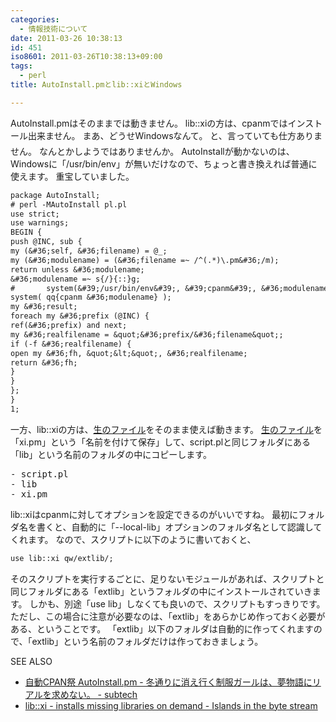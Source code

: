 ```yaml
---
categories:
  - 情報技術について
date: 2011-03-26 10:38:13
id: 451
iso8601: 2011-03-26T10:38:13+09:00
tags:
  - perl
title: AutoInstall.pmとlib::xiとWindows

---
```


AutoInstall.pmはそのままでは動きません。
lib::xiの方は、cpanmではインストール出来ません。
まあ、どうせWindowsなんて。
&#133;と、言っていても仕方ありません。
なんとかしようではありませんか。
AutoInstallが動かないのは、Windowsに「/usr/bin/env」が無いだけなので、ちょっと書き換えれば普通に使えます。
重宝していました。
```default
package AutoInstall;
# perl -MAutoInstall pl.pl
use strict;
use warnings;
BEGIN {
push @INC, sub {
my (&#36;self, &#36;filename) = @_;
my (&#36;modulename) = (&#36;filename =~ /^(.*)\.pm&#36;/m);
return unless &#36;modulename;
&#36;modulename =~ s{/}{::}g;
#		system(&#39;/usr/bin/env&#39;, &#39;cpanm&#39;, &#36;modulename);
system( qq{cpanm &#36;modulename} );
my &#36;result;
foreach my &#36;prefix (@INC) {
ref(&#36;prefix) and next;
my &#36;realfilename = &quot;&#36;prefix/&#36;filename&quot;;
if (-f &#36;realfilename) {
open my &#36;fh, &quot;&lt;&quot;, &#36;realfilename;
return &#36;fh;
}
}
};
}
1;
```
一方、lib::xiの方は、<a href="https://raw.githubusercontent.com/gfx/p5-lib-xi/master/lib/lib/xi.pm">生のファイル</a>をそのまま使えば動きます。
<a href="https://raw.githubusercontent.com/gfx/p5-lib-xi/master/lib/lib/xi.pm">生のファイル</a>を「xi.pm」という「名前を付けて保存」して、script.plと同じフォルダにある「lib」という名前のフォルダの中にコピーします。
<pre>- script.pl
- lib
- xi.pm</pre>
lib::xiはcpanmに対してオプションを設定できるのがいいですね。
最初にフォルダ名を書くと、自動的に「--local-lib」オプションのフォルダ名として認識してくれます。
なので、スクリプトに以下のように書いておくと、
```default
use lib::xi qw/extlib/;
```
そのスクリプトを実行するごとに、足りないモジュールがあれば、スクリプトと同じフォルダにある「extlib」というフォルダの中にインストールされていきます。
しかも、別途「use lib」しなくても良いので、スクリプトもすっきりです。
ただし、この場合に注意が必要なのは、「extlib」をあらかじめ作っておく必要がある、ということです。
「extlib」以下のフォルダは自動的に作ってくれますので、「extlib」という名前のフォルダだけは作っておきましょう。
<div>
<p>SEE ALSO</p>
<ul>
<li><a href="http://subtech.g.hatena.ne.jp/cho45/20101129/1290963512" target="_blank">自動CPAN祭 AutoInstall.pm - 冬通りに消え行く制服ガールは、夢物語にリアルを求めない。 - subtech</a></li>
<li><a href="http://d.hatena.ne.jp/gfx/20110318/1300419163" target="_blank">lib::xi - installs missing libraries on demand - Islands in the byte stream</a></li>
</ul>
</div>
    	